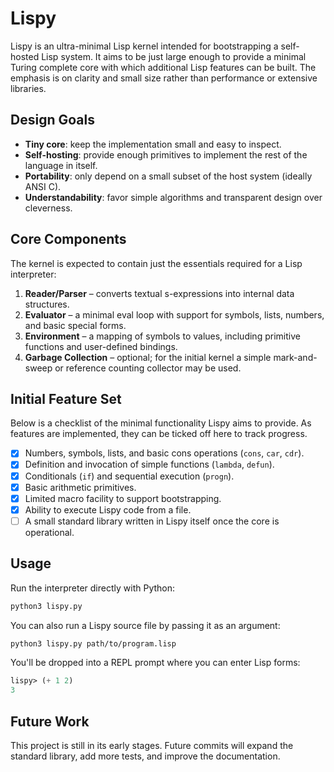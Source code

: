 # Lispy

Lispy is an ultra-minimal Lisp kernel intended for bootstrapping a self-hosted Lisp system. It aims to be just large enough to provide a minimal Turing complete core with which additional Lisp features can be built. The emphasis is on clarity and small size rather than performance or extensive libraries.

## Design Goals

- **Tiny core**: keep the implementation small and easy to inspect.
- **Self-hosting**: provide enough primitives to implement the rest of the language in itself.
- **Portability**: only depend on a small subset of the host system (ideally ANSI C).
- **Understandability**: favor simple algorithms and transparent design over cleverness.

## Core Components

The kernel is expected to contain just the essentials required for a Lisp interpreter:

1. **Reader/Parser** – converts textual s-expressions into internal data structures.
2. **Evaluator** – a minimal eval loop with support for symbols, lists, numbers, and basic special forms.
3. **Environment** – a mapping of symbols to values, including primitive functions and user-defined bindings.
4. **Garbage Collection** – optional; for the initial kernel a simple mark-and-sweep or reference counting collector may be used.

## Initial Feature Set

Below is a checklist of the minimal functionality Lispy aims to provide. As
features are implemented, they can be ticked off here to track progress.

- [x] Numbers, symbols, lists, and basic cons operations (`cons`, `car`, `cdr`).
- [x] Definition and invocation of simple functions (`lambda`, `defun`).
- [x] Conditionals (`if`) and sequential execution (`progn`).
- [x] Basic arithmetic primitives.
- [x] Limited macro facility to support bootstrapping.
- [x] Ability to execute Lispy code from a file.
- [ ] A small standard library written in Lispy itself once the core is
  operational.

## Usage

Run the interpreter directly with Python:

```bash
python3 lispy.py
```

You can also run a Lispy source file by passing it as an argument:

```bash
python3 lispy.py path/to/program.lisp
```

You'll be dropped into a REPL prompt where you can enter Lisp forms:

```lisp
lispy> (+ 1 2)
3
```

## Future Work

This project is still in its early stages. Future commits will expand the standard library, add more tests, and improve the documentation.

